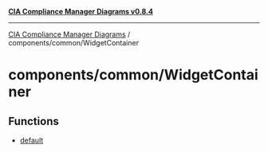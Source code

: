 [**CIA Compliance Manager Diagrams v0.8.4**](../../../README.md)

***

[CIA Compliance Manager Diagrams](../../../modules.md) / components/common/WidgetContainer

# components/common/WidgetContainer

## Functions

- [default](functions/default.md)
